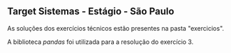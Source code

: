 ## Target Sistemas - Estágio - São Paulo

As soluções dos exercícios técnicos estão presentes na pasta "exercicios". 

A biblioteca *pandas* foi utilizada para a resolução do exercício 3.
